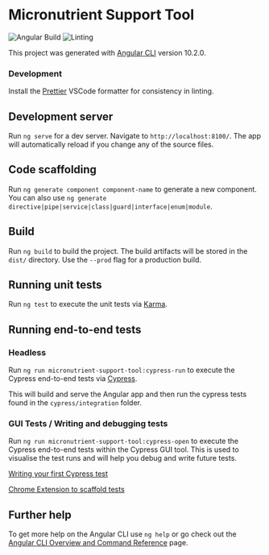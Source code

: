 # Micronutrient Support Tool

![Angular Build](https://github.com/micronutrientsupport/micronutrient-support-tool/workflows/Angular%20Build/badge.svg?branch=develop)
![Linting](https://github.com/micronutrientsupport/micronutrient-support-tool/workflows/Linting/badge.svg?branch=develop)

This project was generated with [Angular CLI](https://github.com/angular/angular-cli) version 10.2.0.

### Development

Install the [Prettier](https://github.com/prettier/prettier-vscode) VSCode formatter for consistency in linting.

## Development server

Run `ng serve` for a dev server. Navigate to `http://localhost:8100/`. The app will automatically reload if you change any of the source files.

## Code scaffolding

Run `ng generate component component-name` to generate a new component. You can also use `ng generate directive|pipe|service|class|guard|interface|enum|module`.

## Build

Run `ng build` to build the project. The build artifacts will be stored in the `dist/` directory. Use the `--prod` flag for a production build.

## Running unit tests

Run `ng test` to execute the unit tests via [Karma](https://karma-runner.github.io).

## Running end-to-end tests

### Headless

Run `ng run micronutrient-support-tool:cypress-run` to execute the Cypress end-to-end tests via [Cypress](https://www.cypress.io/).

This will build and serve the Angular app and then run the cypress tests found in the `cypress/integration` folder.

### GUI Tests / Writing and debugging tests

Run `ng run micronutrient-support-tool:cypress-open` to execute the Cypress end-to-end tests within the Cypress GUI tool. This is used to visualise the test runs and will help you debug and write future tests.

[Writing your first Cypress test](https://docs.cypress.io/guides/getting-started/writing-your-first-test.html#Add-a-test-file)

[Chrome Extension to scaffold tests](https://chrome.google.com/webstore/detail/cypress-recorder/glcapdcacdfkokcmicllhcjigeodacab)

## Further help

To get more help on the Angular CLI use `ng help` or go check out the [Angular CLI Overview and Command Reference](https://angular.io/cli) page.
